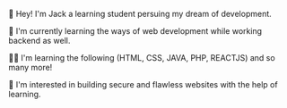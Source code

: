 👋 Hey! I'm Jack a learning student persuing my dream of development.

👾 I'm currently learning the ways of web development while working backend as well.

👨‍💻 I'm learning the following (HTML, CSS, JAVA, PHP, REACTJS) and so many more!

👀 I'm interested in building secure and flawless websites with the help of learning.
